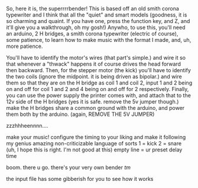So, here it is, the superrrrbender! 
This is based off an old smith corona typewriter and I think that all the "quiet" and smart models (goodness, it is so charming and quaint. If you have one,
press the function key, and Z, and it'll give you a walkthrough, oh my gosh!)
Anywho, to use this, you'll need an arduino, 2 H bridges, a smith corona typewriter (electric of course), some patience, to learn how to make music with
the format I made, and, uh, more patience.

You'll have to identify the motor's wires (that part's simple.)
and wire it so that whenever a "thwack" happens it of course drives the head forward then backward. 
Then, for the stepper motor (the kick) you'll have to identify the two coils (ignore the midpoint. it is being driven as bipolar.)
and wire them so that they are on the H bridge as coil 1 and coil 2, input 1 and 2 being on and off for coil 1 and 2 and 4 being on and off for 2 respectively.
Finally, you can use the power supply the printer comes with, and attach that to the 12v side of the H bridges (yes it is safe. remove the 5v jumper though.)
make the H bridges share a common ground with the arduino, and power them both by the arduino. (again, REMOVE THE 5V JUMPER)

zzzhhheennnn.... 

make your music! configure the timing to your liking and make it following my genius amazing non-criticizable language of sorts
1 = kick
2 = snare (uh, I hope this is right. I'm not good at this)
empty line = ur preset delay time

boom. there u go. there's your very own bender *tm*


the input file has some gibberish for you to see how it works